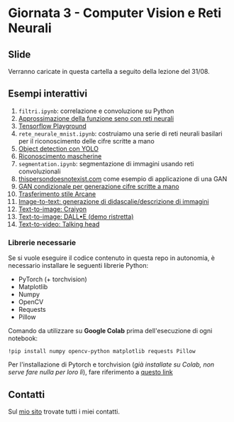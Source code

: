 # Giornata 3 - Computer Vision e Reti Neurali

## Slide

Verranno caricate in questa cartella a seguito della lezione del 31/08.

## Esempi interattivi

1. `filtri.ipynb`: correlazione e convoluzione su Python
2. [Approssimazione della funzione seno con reti neurali](https://colab.research.google.com/drive/1BcZOmgPMPUjZ6s1aT1n5WrE-6puVavO_?usp=sharing)
3. [Tensorflow Playground](playground.tensorflow.org)
4. `rete_neurale_mnist.ipynb`: costruiamo una serie di reti neurali basilari per il riconoscimento delle cifre scritte a mano
5. [Object detection con YOLO](https://github.com/marcozullich/object-detection-opencv)
6. [Riconoscimento mascherine](https://github.com/benedettaliberatori/Modified-Yolov4Tiny-RaspberryPi/)
7. `segmentation.ipynb`: segmentazione di immagini usando reti convoluzionali
8. [thispersondoesnotexist.com](thispersondoesnotexist.com) come esempio di applicazione di una GAN
9. [GAN condizionale per generazione cifre scritte a mano](https://github.com/marcozullich/Pytorch-conditional-GANs)
10. [Trasferimento stile Arcane](https://huggingface.co/spaces/akhaliq/ArcaneGAN)
11. [Image-to-text: generazione di didascalie/descrizione di immagini](https://milhidaka.github.io/chainer-image-caption/)
12. [Text-to-image: Craiyon](https://crayion.com/)
13. [Text-to-image: DALL•E (demo ristretta)](labs.openai.com)
14. [Text-to-video: Talking head](https://huggingface.co/spaces/CVPR/ml-talking-face)

### Librerie necessarie

Se si vuole eseguire il codice contenuto in questa repo in autonomia, è necessario installare le seguenti librerie Python:
* PyTorch (+ torchvision)
* Matplotlib
* Numpy
* OpenCV
* Requests
* Pillow

Comando da utilizzare su **Google Colab** prima dell'esecuzione di ogni notebook:

`!pip install numpy opencv-python matplotlib requests Pillow`

Per l'installazione di Pytorch e torchvision (_già installate su Colab, non serve fare nulla per loro lì_), fare riferimento a [questo link](https://pytorch.org/get-started/locally/)


## Contatti

Sul [mio sito](www.zullich.it) trovate tutti i miei contatti.